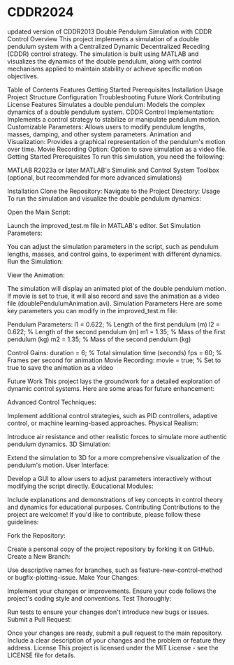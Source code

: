 # CDDR2024
updated version of CDDR2013
Double Pendulum Simulation with CDDR Control
Overview
This project implements a simulation of a double pendulum system with a Centralized Dynamic Decentralized Receding (CDDR) control strategy. The simulation is built using MATLAB and visualizes the dynamics of the double pendulum, along with control mechanisms applied to maintain stability or achieve specific motion objectives.


Table of Contents
Features
Getting Started
Prerequisites
Installation
Usage
Project Structure
Configuration
Troubleshooting
Future Work
Contributing
License
Features
Simulates a double pendulum: Models the complex dynamics of a double pendulum system.
CDDR Control Implementation: Implements a control strategy to stabilize or manipulate pendulum motion.
Customizable Parameters: Allows users to modify pendulum lengths, masses, damping, and other system parameters.
Animation and Visualization: Provides a graphical representation of the pendulum's motion over time.
Movie Recording Option: Option to save simulation as a video file.
Getting Started
Prerequisites
To run this simulation, you need the following:

MATLAB R2023a or later
MATLAB's Simulink and Control System Toolbox (optional, but recommended for more advanced simulations)

Installation
Clone the Repository:
Navigate to the Project Directory:
Usage
To run the simulation and visualize the double pendulum dynamics:

Open the Main Script:

Launch the improved_test.m file in MATLAB's editor.
Set Simulation Parameters:

You can adjust the simulation parameters in the script, such as pendulum lengths, masses, and control gains, to experiment with different dynamics.
Run the Simulation:

View the Animation:

The simulation will display an animated plot of the double pendulum motion. If movie is set to true, it will also record and save the animation as a video file (doublePendulumAnimation.avi).
Simulation Parameters
Here are some key parameters you can modify in the improved_test.m file:

Pendulum Parameters:
l1 = 0.622;   % Length of the first pendulum (m)
l2 = 0.622;   % Length of the second pendulum (m)
m1 = 1.35;    % Mass of the first pendulum (kg)
m2 = 1.35;    % Mass of the second pendulum (kg)

Control Gains:
duration = 6;  % Total simulation time (seconds)
fps = 60;      % Frames per second for animation
Movie Recording:
movie = true;  % Set to true to save the animation as a video

Future Work
This project lays the groundwork for a detailed exploration of dynamic control systems. Here are some areas for future enhancement:

Advanced Control Techniques:

Implement additional control strategies, such as PID controllers, adaptive control, or machine learning-based approaches.
Physical Realism:

Introduce air resistance and other realistic forces to simulate more authentic pendulum dynamics.
3D Simulation:

Extend the simulation to 3D for a more comprehensive visualization of the pendulum's motion.
User Interface:

Develop a GUI to allow users to adjust parameters interactively without modifying the script directly.
Educational Modules:

Include explanations and demonstrations of key concepts in control theory and dynamics for educational purposes.
Contributing
Contributions to the project are welcome! If you'd like to contribute, please follow these guidelines:

Fork the Repository:

Create a personal copy of the project repository by forking it on GitHub.
Create a New Branch:

Use descriptive names for branches, such as feature-new-control-method or bugfix-plotting-issue.
Make Your Changes:

Implement your changes or improvements. Ensure your code follows the project's coding style and conventions.
Test Thoroughly:

Run tests to ensure your changes don't introduce new bugs or issues.
Submit a Pull Request:

Once your changes are ready, submit a pull request to the main repository. Include a clear description of your changes and the problem or feature they address.
License
This project is licensed under the MIT License - see the LICENSE file for details.



